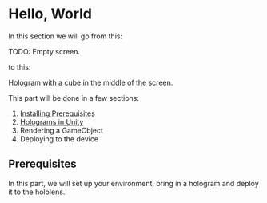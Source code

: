# Hello, World

In this section we will go from this:

TODO: Empty screen.

to this:

Hologram with a cube in the middle of the screen.

This part will be done in a few sections:

1. [Installing Prerequisites](1-psrerequisites.md)
2. [Holograms in Unity](2-holotookit.md)
3. Rendering a GameObject
4. Deploying to the device


## Prerequisites



In this part, we will set up your environment, bring in a hologram and deploy it to the hololens.